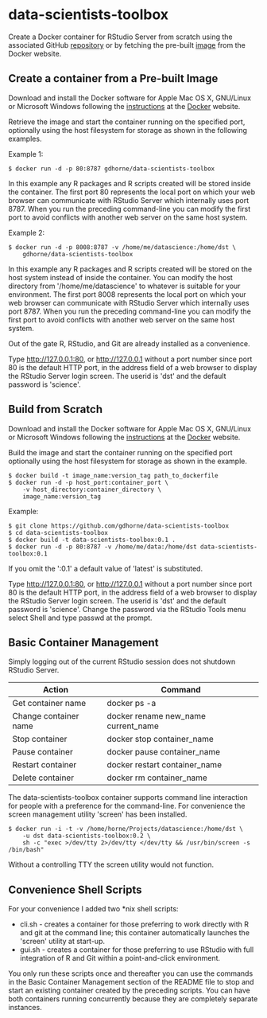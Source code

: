 # data-scientists-toolbox

Create a Docker container for RStudio Server from scratch using the associated GitHub [repository](https://github.com/gdhorne/data-scientists-toolbox) or by fetching the pre-built [image]() from the Docker website.

## Create a container from a Pre-built Image 

Download and install the Docker software for Apple Mac OS X, GNU/Linux or Microsoft Windows following the [instructions](http://docs.docker.com/linux/started/) at the [Docker](https://www.docker.com) website.

Retrieve the image and start the container running on the specified port, optionally using the host filesystem for storage as shown in the following examples.

Example 1:

    $ docker run -d -p 80:8787 gdhorne/data-scientists-toolbox

In this example any R packages and R scripts created will be stored inside the container. The first port 80 represents the local port on which your web browser can communicate with RStudio Server which internally uses port 8787. When you run the preceding command-line you can modify the first port to avoid conflicts with another web server on the same host system.

Example 2:

    $ docker run -d -p 8008:8787 -v /home/me/datascience:/home/dst \
        gdhorne/data-scientists-toolbox

In this example any R packages and R scripts created will be stored on the host system instead of inside the container. You can modify the host directory from '/home/me/datascience' to whatever is suitable for your environment. The first port 8008 represents the local port on which your web browser can communicate with RStudio Server which internally uses port 8787. When you run the preceding command-line you can modify the first port to avoid conflicts with another web server on the same host system.

Out of the gate R, RStudio, and Git are already installed as a convenience.

Type http://127.0.0.1:80, or http://127.0.0.1 without a port number since port 80 is the default HTTP port, in the address field of a web browser to display the RStudio Server login screen. The userid is 'dst' and the default password is 'science'.

## Build from Scratch

Download and install the Docker software for Apple Mac OS X, GNU/Linux or Microsoft Windows following the [instructions](http://docs.docker.com/linux/started/) at the [Docker](https://www.docker.com) website.

Build the image and start the container running on the specified port optionally using the host filesystem for storage as shown in the example.

    $ docker build -t image_name:version_tag path_to_dockerfile
    $ docker run -d -p host_port:container_port \
        -v host_directory:container_directory \
        image_name:version_tag

Example:

    $ git clone https://github.com/gdhorne/data-scientists-toolbox
    $ cd data-scientists-toolbox	    
    $ docker build -t data-scientists-toolbox:0.1 .
    $ docker run -d -p 80:8787 -v /home/me/data:/home/dst data-scientists-toolbox:0.1 

If you omit the ':0.1' a default value of 'latest' is substituted.

Type http://127.0.0.1:80, or http://127.0.0.1 without a port number since port 80 is the default HTTP port, in the address field of a web browser to display the RStudio Server login screen. The userid is 'dst' and the default password is 'science'. Change the password via the RStudio Tools menu select Shell and type passwd at the prompt.

## Basic Container Management

Simply logging out of the current RStudio session does not shutdown RStudio Server.

|Action|Command|
|------------------|----------------------------------------|
|Get container name|docker ps -a|
|Change container name|docker rename new\_name current\_name|
|Stop container|docker stop container\_name|
|Pause container|docker pause container\_name|
|Restart container|docker restart container\_name|
|Delete container|docker rm container\_name|

The data-scientists-toolbox container supports command line interaction for people with a preference for the command-line. For convenience the screen management utility 'screen' has been installed.

    $ docker run -i -t -v /home/horne/Projects/datascience:/home/dst \
        -u dst data-scientists-toolbox:0.2 \
        sh -c "exec >/dev/tty 2>/dev/tty </dev/tty && /usr/bin/screen -s /bin/bash"

Without a controlling TTY the screen utility would not function.

## Convenience Shell Scripts

For your convenience I added two \*nix shell scripts:
* cli.sh - creates a container for those preferring to work directly with R and git at the command line; this container automatically launches the 'screen' utility at start-up.
* gui.sh - creates a container for those preferring to use RStudio with full integration of R and Git within a point-and-click environment.

You only run these scripts once and thereafter you can use the commands in the Basic Container Management section of the README file to stop and start an existing container created by the preceding scripts. You can have both containers running concurrently because they are completely separate instances.

